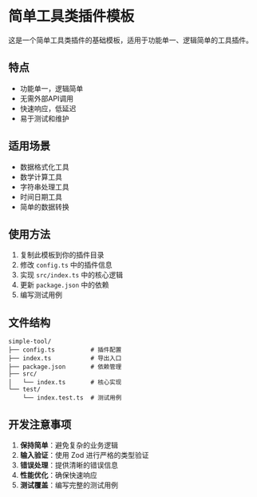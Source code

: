 # 简单工具类插件模板

这是一个简单工具类插件的基础模板，适用于功能单一、逻辑简单的工具插件。

## 特点
- 功能单一，逻辑简单
- 无需外部API调用
- 快速响应，低延迟
- 易于测试和维护

## 适用场景
- 数据格式化工具
- 数学计算工具
- 字符串处理工具
- 时间日期工具
- 简单的数据转换

## 使用方法

1. 复制此模板到你的插件目录
2. 修改 `config.ts` 中的插件信息
3. 实现 `src/index.ts` 中的核心逻辑
4. 更新 `package.json` 中的依赖
5. 编写测试用例

## 文件结构

```
simple-tool/
├── config.ts          # 插件配置
├── index.ts           # 导出入口
├── package.json       # 依赖管理
├── src/
│   └── index.ts       # 核心实现
└── test/
    └── index.test.ts  # 测试用例
```

## 开发注意事项

1. **保持简单**：避免复杂的业务逻辑
2. **输入验证**：使用 Zod 进行严格的类型验证
3. **错误处理**：提供清晰的错误信息
4. **性能优化**：确保快速响应
5. **测试覆盖**：编写完整的测试用例